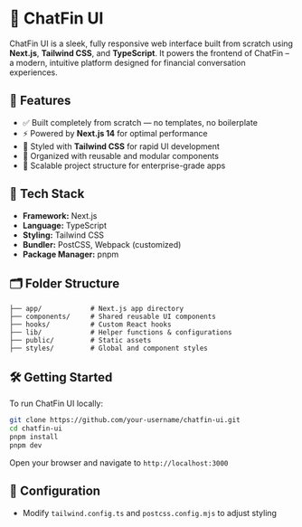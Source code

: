 
# 💬 ChatFin UI

ChatFin UI is a sleek, fully responsive web interface built from scratch using **Next.js**, **Tailwind CSS**, and **TypeScript**. It powers the frontend of ChatFin – a modern, intuitive platform designed for financial conversation experiences.

## 🚀 Features

- ✅ Built completely from scratch — no templates, no boilerplate
- ⚡ Powered by **Next.js 14** for optimal performance
- 🎨 Styled with **Tailwind CSS** for rapid UI development
- 🧠 Organized with reusable and modular components
- 💼 Scalable project structure for enterprise-grade apps

## 🧱 Tech Stack

- **Framework:** Next.js
- **Language:** TypeScript
- **Styling:** Tailwind CSS
- **Bundler:** PostCSS, Webpack (customized)
- **Package Manager:** pnpm

## 🗂️ Folder Structure

```
├── app/            # Next.js app directory
├── components/     # Shared reusable UI components
├── hooks/          # Custom React hooks
├── lib/            # Helper functions & configurations
├── public/         # Static assets
├── styles/         # Global and component styles
```

## 🛠️ Getting Started

To run ChatFin UI locally:

```bash
git clone https://github.com/your-username/chatfin-ui.git
cd chatfin-ui
pnpm install
pnpm dev
```

Open your browser and navigate to `http://localhost:3000`

## 🔧 Configuration

- Modify `tailwind.config.ts` and `postcss.config.mjs` to adjust styling
